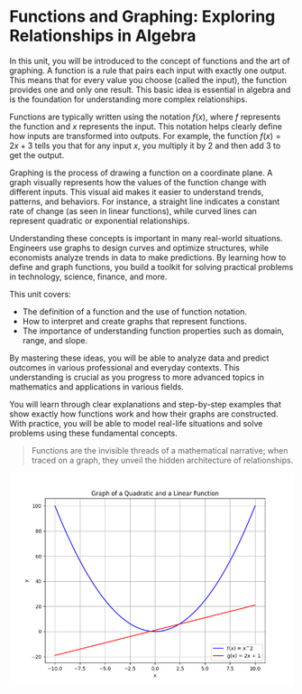 # Functions and Graphing: Exploring Relationships in Algebra

In this unit, you will be introduced to the concept of functions and the art of graphing. A function is a rule that pairs each input with exactly one output. This means that for every value you choose (called the input), the function provides one and only one result. This basic idea is essential in algebra and is the foundation for understanding more complex relationships.

Functions are typically written using the notation $f(x)$, where $f$ represents the function and $x$ represents the input. This notation helps clearly define how inputs are transformed into outputs. For example, the function $f(x)=2x+3$ tells you that for any input $x$, you multiply it by $2$ and then add $3$ to get the output.

Graphing is the process of drawing a function on a coordinate plane. A graph visually represents how the values of the function change with different inputs. This visual aid makes it easier to understand trends, patterns, and behaviors. For instance, a straight line indicates a constant rate of change (as seen in linear functions), while curved lines can represent quadratic or exponential relationships.

Understanding these concepts is important in many real-world situations. Engineers use graphs to design curves and optimize structures, while economists analyze trends in data to make predictions. By learning how to define and graph functions, you build a toolkit for solving practical problems in technology, science, finance, and more.

This unit covers:

- The definition of a function and the use of function notation.
- How to interpret and create graphs that represent functions.
- The importance of understanding function properties such as domain, range, and slope.

By mastering these ideas, you will be able to analyze data and predict outcomes in various professional and everyday contexts. This understanding is crucial as you progress to more advanced topics in mathematics and applications in various fields.

You will learn through clear explanations and step-by-step examples that show exactly how functions work and how their graphs are constructed. With practice, you will be able to model real-life situations and solve problems using these fundamental concepts.

> Functions are the invisible threads of a mathematical narrative; when traced on a graph, they unveil the hidden architecture of relationships.

![2D plot showing a quadratic function $f(x)=ax^2+bx+c$ and a linear function $f(x)=mx+b$.](images/plot_1_03-00-unit-intro-functions-and-graphing.md.png)